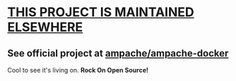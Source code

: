 # [THIS PROJECT IS MAINTAINED ELSEWHERE](https://github.com/ampache/ampache-docker)

## See official project at [ampache/ampache-docker](https://github.com/ampache/ampache-docker)

Cool to see it's living on.  **Rock On Open Source!**
